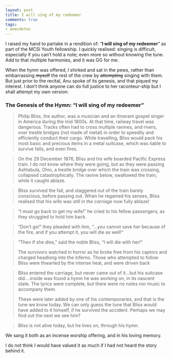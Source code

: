 ```yaml
---
layout: post
title: I will sing of my redeemer
comments: true
tags:
- anecdotes
---
```

I raised my hand to partake in a rendition of: “**I will sing of my redeemer**” as part of the MCSI Youth fellowship. I quickly realised: singing is difficult, especially if you can’t hold a note; even more so without knowing the tune. Add to that multiple harmonies, and it was GG for me. 

When the hymn was offered, I shirked and sat in the pews, rather than embarrassing ~~myself~~ the rest of the crew by ~~attempting~~ singing with them. But just prior to the recital, Anu spoke of its genesis, and that piqued my interest. I don’t think anyone can do full justice to her raconteur-ship but I shall attempt my own version:

### The Genesis of the Hymn: “I will sing of my redeemer”

>Philip Bliss, the author, was a musician and an itinerant gospel singer in America during the mid 1800s. At that time, railway travel was dangerous. Tracks often had to cross multiple ravines, and rivers, over trestle bridges (not made of metal) in order to speedily and efficiently conduct their cargo. While travelling, Bliss would pack his most basic and precious items in a metal suitcase, which was liable to survive falls, and even fires.

> On the 29 December 1876, Bliss and his wife boarded Pacific Express train. I do not know where they were going, but as they were passing Ashtabula, Ohio, a trestle bridge over which the train was crossing, collapsed catastrophically. The ravine below, swallowed the train, while it caught ablaze.

> Bliss survived the fall, and staggered out of the train barely conscious, before passing out. When he regained his senses, Bliss realised that his wife was *still in the carriage* now fully ablaze!

> “I must go back to get my wife!” he cried to his fellow passengers, as they struggled to hold him back.

> “Don’t go!” they pleaded with him, “...you cannot save her because of the fire, and if you attempt it, you will die as well!”

> “Then if she dies,” said the noble Bliss, “I will die with her!”
> 
> The survivors watched in horror as he broke free from his captors and charged headlong into the inferno. Those who attempted to follow Bliss were thwarted by the intense heat, and were driven back

> Bliss entered the carriage, but never came out of it...but his suitcase did....inside was found a hymn he was working on, in its nascent state. The lyrics were complete, but there were no notes nor music to accompany them. 
> 
> These were later added by one of his contemporaries, and that is the tune we know today. We can only guess the tune that Bliss would have added to it himself, if he survived the accident. Perhaps we may find out the next we see him? 

> Bliss is not alive today, but he lives on, through his hymn. 

We sang it both as an incense worship offering, and in his loving memory. 

I do not think I would have valued it as much if I had not heard the story behind it.
